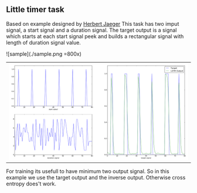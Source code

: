 
## Little timer task

Based on example designed by [Herbert Jaeger](http://www.pdx.edu/sites/www.pdx.edu.sysc/files/Jaeger_TrainingRNNsTutorial.2005.pdf)
This task has two imput signal, a start signal and a duration signal. The target output is a signal which starts at each start signal peek and builds a rectangular signal with length of duration signal value.

![sample](./sample.png =800x)
<table>
  <tr>
    <td><img src="sample.png" ></td>
  </tr>
</table>



For training its usefull to have minimum two output signal. So in this example we use the target output and the inverse output. Otherwise cross entropy does't work.

